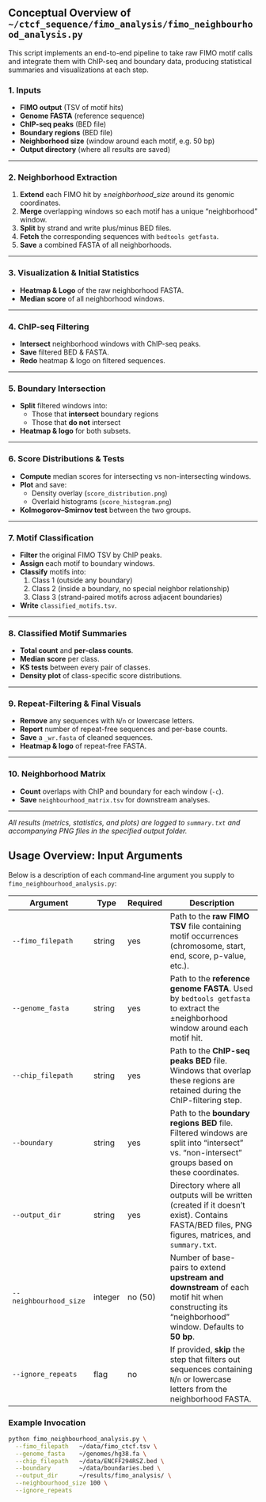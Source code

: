 ## Conceptual Overview of `~/ctcf_sequence/fimo_analysis/fimo_neighbourhood_analysis.py`

This script implements an end-to-end pipeline to take raw FIMO motif calls and integrate them with ChIP-seq and boundary data, producing statistical summaries and visualizations at each step.

### 1. Inputs
- **FIMO output** (TSV of motif hits)
- **Genome FASTA** (reference sequence)
- **ChIP-seq peaks** (BED file)
- **Boundary regions** (BED file)
- **Neighborhood size** (window around each motif, e.g. 50 bp)
- **Output directory** (where all results are saved)

---

### 2. Neighborhood Extraction
1. **Extend** each FIMO hit by ±_neighborhood_size_ around its genomic coordinates.
2. **Merge** overlapping windows so each motif has a unique “neighborhood” window.
3. **Split** by strand and write plus/minus BED files.
4. **Fetch** the corresponding sequences with `bedtools getfasta`.
5. **Save** a combined FASTA of all neighborhoods.

---

### 3. Visualization & Initial Statistics
- **Heatmap & Logo** of the raw neighborhood FASTA.
- **Median score** of all neighborhood windows.

---

### 4. ChIP-seq Filtering
- **Intersect** neighborhood windows with ChIP-seq peaks.
- **Save** filtered BED & FASTA.
- **Redo** heatmap & logo on filtered sequences.

---

### 5. Boundary Intersection
- **Split** filtered windows into:
  - Those that **intersect** boundary regions  
  - Those that **do not** intersect
- **Heatmap & logo** for both subsets.

---

### 6. Score Distributions & Tests
- **Compute** median scores for intersecting vs non-intersecting windows.
- **Plot** and save:
  - Density overlay (`score_distribution.png`)
  - Overlaid histograms (`score_histogram.png`)
- **Kolmogorov–Smirnov test** between the two groups.

---

### 7. Motif Classification
- **Filter** the original FIMO TSV by ChIP peaks.
- **Assign** each motif to boundary windows.
- **Classify** motifs into:
  1. Class 1 (outside any boundary)  
  2. Class 2 (inside a boundary, no special neighbor relationship)  
  3. Class 3 (strand-paired motifs across adjacent boundaries)
- **Write** `classified_motifs.tsv`.

---

### 8. Classified Motif Summaries
- **Total count** and **per-class counts**.
- **Median score** per class.
- **KS tests** between every pair of classes.
- **Density plot** of class-specific score distributions.

---

### 9. Repeat-Filtering & Final Visuals
- **Remove** any sequences with `N`/`n` or lowercase letters.
- **Report** number of repeat-free sequences and per-base counts.
- **Save** a `_wr.fasta` of cleaned sequences.
- **Heatmap & logo** of repeat-free FASTA.

---

### 10. Neighborhood Matrix
- **Count** overlaps with ChIP and boundary for each window (`-c`).
- **Save** `neighbourhood_matrix.tsv` for downstream analyses.

---

_All results (metrics, statistics, and plots) are logged to `summary.txt` and accompanying PNG files in the specified output folder._  

## Usage Overview: Input Arguments

Below is a description of each command‐line argument you supply to `fimo_neighbourhood_analysis.py`:

| Argument               | Type       | Required  | Description                                                                                                                                         |
|------------------------|------------|-----------|-----------------------------------------------------------------------------------------------------------------------------------------------------|
| `--fimo_filepath`      | string     | yes       | Path to the **raw FIMO TSV** file containing motif occurrences (chromosome, start, end, score, p-value, etc.).                                      |
| `--genome_fasta`       | string     | yes       | Path to the **reference genome FASTA**. Used by `bedtools getfasta` to extract the ±neighborhood window around each motif hit.                     |
| `--chip_filepath`      | string     | yes       | Path to the **ChIP-seq peaks BED** file. Windows that overlap these regions are retained during the ChIP-filtering step.                             |
| `--boundary`           | string     | yes       | Path to the **boundary regions BED** file. Filtered windows are split into “intersect” vs. “non-intersect” groups based on these coordinates.        |
| `--output_dir`         | string     | yes       | Directory where all outputs will be written (created if it doesn’t exist). Contains FASTA/BED files, PNG figures, matrices, and `summary.txt`.     |
| `--neighbourhood_size` | integer    | no (50)   | Number of base-pairs to extend **upstream and downstream** of each motif hit when constructing its “neighborhood” window. Defaults to **50 bp**.    |
| `--ignore_repeats`     | flag       | no        | If provided, **skip** the step that filters out sequences containing `N`/`n` or lowercase letters from the neighborhood FASTA.                       |

### Example Invocation

```bash
python fimo_neighbourhood_analysis.py \
  --fimo_filepath   ~/data/fimo_ctcf.tsv \
  --genome_fasta    ~/genomes/hg38.fa \
  --chip_filepath   ~/data/ENCFF294RSZ.bed \
  --boundary        ~/data/boundaries.bed \
  --output_dir      ~/results/fimo_analysis/ \
  --neighbourhood_size 100 \
  --ignore_repeats
